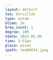 ```yaml
---
layout: default
tea: borsillah
type: assam
btime: 3m
brew_count: 1
degree: 100
tdate: 2023.03.06
time: 3:51pm
place: essen
ipath: tea00034.jpeg
---
```

